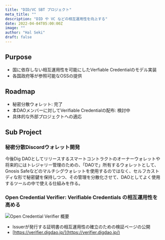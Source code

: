 ```yaml
---
title: "DID/VC SBT プロジェクト"
meta_title: ""
description: "DID や VC などの相互運用性を向上する"
date: 2022-04-04T05:00:00Z
image: ""
author: "Hal Seki"
draft: false
---
```


## Purpose

- 国に依存しない相互運用性を可能にしたVerfiable Credentialのモデル実装
- 各国政府等が参照可能なOSSの提供

## Roadmap

- 秘密分散ウォレット: 完了
- 本DAOメンバーに対してVerifiable Credentialの配布: 検討中
- 具体的な外部プロジェクトへの適応  

## Sub Project

### 秘密分散Discordウォレット開発

今後Dig DAOとしてリリースするスマートコントラクトのオーナーウォレットや将来的にはトレジャリー管理のための、「DAOで」所有するウォレットとして、Gnosis Safeなどのマルチシグウォレットを使用するのではなく、セルフカストディな形で秘密鍵を保持しつつ、その管理を分散化させて、DAOとしてよく使用するツールの中で使える仕組みを作る。

### Open Credential Verifier: Verifiable Credentials の相互運用性を高める

![Open Credential Verifier 概要](/images/open-verifier-image.jpg)

- Issuerが発行する証明書の相互運用性の確立のための検証ページの公開
- [https://verifier.digdao.jp/](https://verifier.digdao.jp/)
